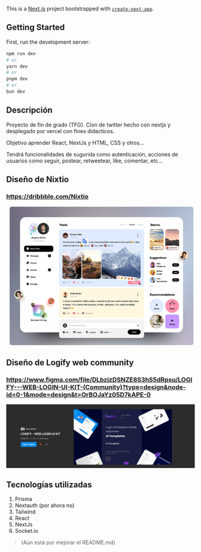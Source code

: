 This is a [Next.js](https://nextjs.org/) project bootstrapped with [`create-next-app`](https://github.com/vercel/next.js/tree/canary/packages/create-next-app).

## Getting Started

First, run the development server:

```bash
npm run dev
# or
yarn dev
# or
pnpm dev
# or
bun dev
```

## Descripción

Proyecto de fin de grado (TFG). Clon de twitter hecho con nextjs y desplegado por vercel con fines didacticos.

Objetivo aprender React, NextJs y HTML, CSS y otros...

Tendrá funcionalidades de sugurida como autenticación, acciones de usuarios como seguir, postear, retweetear, like, comentar, etc...

## Diseño de Nixtio

### https://dribbble.com/Nixtio

![alt text](image.png)

## Diseño de Logify web community

### https://www.figma.com/file/DLbzjzDSNZE8S3hS5dRpsu/LOGIFY---WEB-LOGIN-UI-KIT-(Community)?type=design&node-id=0-1&mode=design&t=OrBOJaYz05D7kAPE-0

![alt text](image-1.png)

## Tecnologías utilizadas

1. Prisma
2. Nextauth (por ahora no)
3. Tailwind
4. React
5. NextJs
6. Socket.io

> (Aún está por mejorar el README.md)
